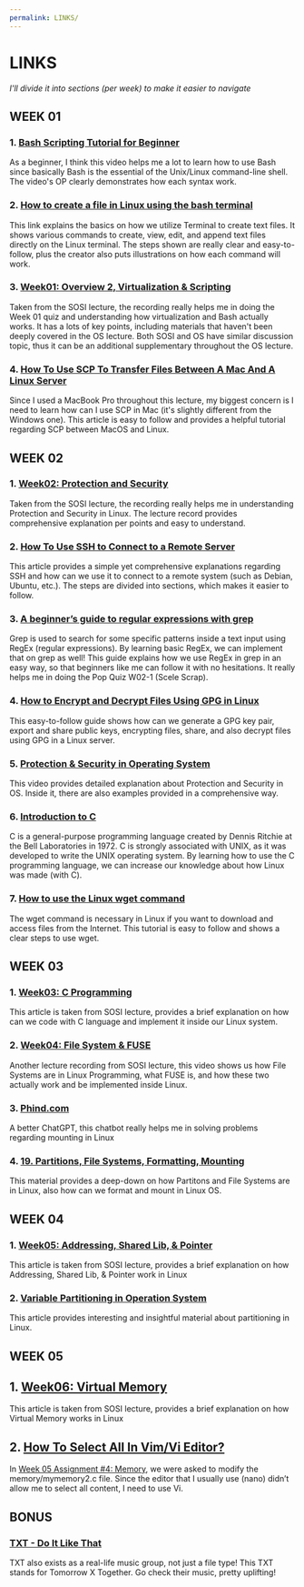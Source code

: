 ```yaml
---
permalink: LINKS/
---
```


# LINKS
*I'll divide it into sections (per week) to make it easier to navigate*

## WEEK 01
### 1. [Bash Scripting Tutorial for Beginner](https://youtu.be/tK9Oc6AEnR4?si=PgCeVxj2v0PJ4KMx)
As a beginner, I think this video helps me a lot to learn how to use Bash since basically Bash is the essential of the Unix/Linux command-line shell. The video's OP clearly demonstrates how each syntax work.
### 2. [How to create a file in Linux using the bash terminal](https://www.cyberciti.biz/faq/create-a-file-in-linux-using-the-bash-shell-terminal/)
This link explains the basics on how we utilize Terminal to create text files. It shows various commands to create, view, edit, and append text files directly on the Linux terminal. The steps shown are really clear and easy-to-follow, plus the creator also puts illustrations on how each command will work.
### 3. [Week01: Overview 2, Virtualization & Scripting](https://www.youtube.com/watch?v=xFjdbPBNbto)
Taken from the SOSI lecture, the recording really helps me in doing the Week 01 quiz and understanding how virtualization and Bash actually works. It has a lots of key points, including materials that haven't been deeply covered in the OS lecture. Both SOSI and OS have similar discussion topic, thus it can be an additional supplementary throughout the OS lecture.
### 4. [How To Use SCP To Transfer Files Between A Mac And A Linux Server](https://www.systranbox.com/how-to-use-scp-to-transfer-files-between-a-mac-and-a-linux-server/)
Since I used a MacBook Pro throughout this lecture, my biggest concern is I need to learn how can I use SCP in Mac (it's slightly different from the Windows one). This article is easy to follow and provides a helpful tutorial regarding SCP between MacOS and Linux.

## WEEK 02
### 1. [Week02: Protection and Security](https://www.youtube.com/watch?v=QpmAKN9j2ks&list=PLBXapj649rh9UKCBfJEyEUN5Ulvfq1s96&index=3&pp=iAQB)
Taken from the SOSI lecture, the recording really helps me in understanding Protection and Security in Linux. The lecture record provides comprehensive explanation per points and easy to understand. 
### 2. [How To Use SSH to Connect to a Remote Server](https://www.digitalocean.com/community/tutorials/how-to-use-ssh-to-connect-to-a-remote-server)
This article provides a simple yet comprehensive explanations regarding SSH and how can we use it to connect to a remote system (such as Debian, Ubuntu, etc.). The steps are divided into sections, which makes it easier to follow.
### 3. [A beginner’s guide to regular expressions with grep](https://developers.redhat.com/articles/2022/09/14/beginners-guide-regular-expressions-grep)
Grep is used to search for some specific patterns inside a text input using RegEx (regular expressions). By learning basic RegEx, we can implement that on grep as well! This guide explains how we use RegEx in grep in an easy way, so that beginners like me can follow it with no hesitations. It really helps me in doing the Pop Quiz W02-1 (Scele Scrap).
### 4. [How to Encrypt and Decrypt Files Using GPG in Linux](https://www.tecmint.com/gpg-encrypt-decrypt-files/#:~:text=Encrypting%20Files%20Using%20GPG%20in%20Linux&text=To%20encrypt%20a%20plain%20text,text%20file%20to%20be%20encrypted.)
This easy-to-follow guide shows how can we generate a GPG key pair, export and share public keys, encrypting files, share, and also decrypt files using GPG in a Linux server.
### 5. [Protection & Security in Operating System](https://www.youtube.com/watch?v=DKb7KhfoZmU)
This video provides detailed explanation about Protection and Security in OS. Inside it, there are also examples provided in a comprehensive way.
### 6. [Introduction to C](https://www.w3schools.com/c/c_intro.php?external_link=true)
C is a general-purpose programming language created by Dennis Ritchie at the Bell Laboratories in 1972. C is strongly associated with UNIX, as it was developed to write the UNIX operating system. By learning how to use the C programming language, we can increase our knowledge about how Linux was made (with C).
### 7. [How to use the Linux wget command](https://www.ionos.com/digitalguide/server/configuration/linux-wget-command/#:~:text=wget%20is%20an%20important%20tool,such%20as%20Debian%20or%20Ubuntu.)
The wget command is necessary in Linux if you want to download and access files from the Internet. This tutorial is easy to follow and shows a clear steps to use wget.

## WEEK 03
### 1. [Week03: C Programming](https://www.youtube.com/watch?v=F_o4mjBVbio&list=PLBXapj649rh9UKCBfJEyEUN5Ulvfq1s96&index=4&pp=iAQB)
This article is taken from SOSI lecture, provides a brief explanation on how can we code with C language and implement it inside our Linux system.
### 2. [Week04: File System & FUSE](https://www.youtube.com/watch?v=PBkZynNIZWk&list=PLBXapj649rh9UKCBfJEyEUN5Ulvfq1s96&index=5&pp=iAQB)
Another lecture recording from SOSI lecture, this video shows us how File Systems are in Linux Programming, what FUSE is, and how these two actually work and be implemented inside Linux.
### 3. [Phind.com](https://www.phind.com/)
A better ChatGPT, this chatbot really helps me in solving problems regarding mounting in Linux
### 4. [19. Partitions, File Systems, Formatting, Mounting](https://www.physics.udel.edu/~bnikolic/teaching/phys660/RUTE/rute/node22.html)
This material provides a deep-down on how Partitons and File Systems are in Linux, also how can we format and mount in Linux OS.

## WEEK 04
### 1. [Week05: Addressing, Shared Lib, & Pointer](https://www.youtube.com/watch?v=uFj7mKNq1t0&list=PLBXapj649rh9UKCBfJEyEUN5Ulvfq1s96&index=6&pp=iAQB)
This article is taken from SOSI lecture, provides a brief explanation on how Addressing, Shared Lib, & Pointer work in Linux
### 2. [Variable Partitioning in Operation System](https://www.geeksforgeeks.org/variable-or-dynamic-partitioning-in-operating-system/)
This article provides interesting and insightful material about partitioning in Linux.

## WEEK 05
## 1. [Week06: Virtual Memory](https://www.youtube.com/watch?v=E7pmf5pySTM&list=PLBXapj649rh9UKCBfJEyEUN5Ulvfq1s96&index=8)
This article is taken from SOSI lecture, provides a brief explanation on how Virtual Memory works in Linux
## 2. [How To Select All In Vim/Vi Editor?](https://monovm.com/blog/how-to-select-all-in-vi-editor/#:~:text=To%20select%20all%20in%20Vim%2C%20use%20ggVG.,-It%20allows%20you&text=Then%2C%20with%20the%20V%20key,the%20conclusion%20of%20the%20file.)
In [Week 05 Assignment #4: Memory](https://demos.vlsm.org/W05-04.html), we were asked to modify the memory/mymemory2.c file. Since the editor that I usually use (nano) didn’t allow me to select all content, I need to use Vi.

## BONUS
### [TXT - Do It Like That](https://www.youtube.com/watch?v=C0EYKxF1oTI)
TXT also exists as a real-life music group, not just a file type! This TXT stands for Tomorrow X Together. Go check their music, pretty uplifting!
